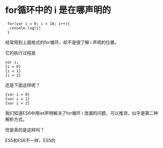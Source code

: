 # for循环中的 i 是在哪声明的

```
 for(var i = 0; i < 10; i++){
  console.log(i)
 }
```
经常用到上面格式的for循环，却不是很了解 i 声明的位置。

它的执行过程是
```
var i;
{i = 0}
{i = 1}
{i = 2}
```
还是下面这样呢？
```
{var i = 0}
{var i = 1}
{var i = 2}
```
我们知道ES6中用let声明解决了for循环 i 泄漏的问题，可以推测，似乎是第二种解析方式。

但是真的是这样吗？

ES5和ES6不一样，ES5的
